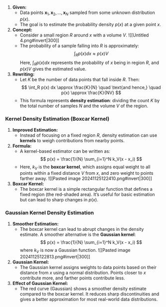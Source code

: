 1. **Given:**
   - Data points $\mathbf{x}_1, \mathbf{x}_2, \ldots, \mathbf{x}_N$ sampled from some unknown distribution $p(x)$.
   - The goal is to estimate the probability density $p(x)$ at a given point $x$.
2. **Concept:**
   - Consider a small region $R$ around $x$ with a volume $V$.
![[Untitled 4.png#invert|300]]
   - The probability of a sample falling into $R$ is approximately:
     $$
     \int_R p(x) dx \approx p(x) V
     $$
     Here, $\int_R p(x) dx$ represents the probability of $x$ being in region $R$, and $p(x) V$ gives the estimated value.
3. **Rewriting:**
   - Let $K$ be the number of data points that fall inside $R$. Then:
     $$
     \int_R p(x) dx \approx \frac{K}{N} \quad \text{and hence,} \quad p(x) \approx \frac{K}{NV}
     $$
   - This formula represents **density estimation**: dividing the count $K$ by the total number of samples $N$ and the volume $V$ of the region.
### **Kernel Density Estimation (Boxcar Kernel)**
1. **Improved Estimation:**
   - Instead of focusing on a fixed region $R$, density estimation can use **kernels** to weigh contributions from nearby points.
2. **Formula:**
   - A kernel-based estimator can be written as:
     $$
     p(x) = \frac{1}{N} \sum_{i=1}^N k_V(x - x_i)
     $$
   - Here, $k_V$ is the **boxcar kernel**, which assigns equal weight to all points within a fixed distance $V$ from $x$, and zero weight to points farther away.
![[Pasted image 20241125122410.png#invert|300]]
3. **Boxcar Kernel:**
   - The boxcar kernel is a simple rectangular function that defines a fixed region (the red-shaded area). It’s useful for basic estimation but can lead to sharp changes in $p(x)$.
### **Gaussian Kernel Density Estimation**
1. **Smoother Estimation:**
   - The boxcar kernel can lead to abrupt changes in the density estimate. A smoother alternative is the **Gaussian kernel**:
     $$
     p(x) = \frac{1}{N} \sum_{i=1}^N k_V(x - x_i)
     $$
     where $k_V$ is now a Gaussian function.
![[Pasted image 20241125122813.png#invert|300]]
1. **Gaussian Kernel:**
   - The Gaussian kernel assigns weights to data points based on their distance from $x$ using a normal distribution. Points closer to $x$ contribute more, and farther points contribute less.
2. **Effect of Gaussian Kernel:**
   - The red curve (Gaussian) shows a smoother density estimate compared to the boxcar kernel. It reduces sharp discontinuities and gives a better approximation for most real-world data distributions.
